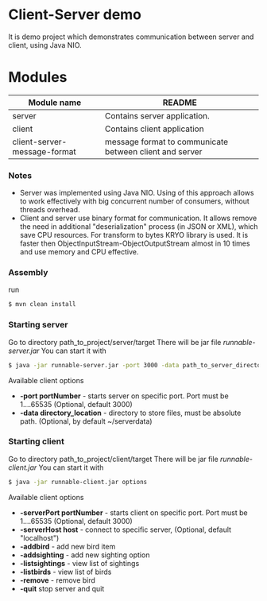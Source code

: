 # Client-Server demo

It is demo project which demonstrates communication between server and client, using Java NIO.

# Modules

| Module name | README |
| ------ | ------ |
| server | Contains server application. |
| client | Contains client application |
|client-server-message-format | message format to communicate between client and server|
### Notes
- Server was implemented using Java NIO. Using of this approach allows to work effectively with big concurrent number of consumers, without threads overhead.
- Client and server use binary format for communication. It allows remove the need in additional "deserialization" process (in JSON or XML), which save CPU resources. For transform to bytes KRYO library is used. It is faster then ObjectInputStream-ObjectOutputStream almost in 10 times and use memory and CPU effective.
### Assembly
run
```sh
$ mvn clean install
```
### Starting server
Go to directory path_to_project/server/target
There will be jar file *runnable-server.jar*
You can start it with 
```sh
$ java -jar runnable-server.jar -port 3000 -data path_to_server_directory
```
Available client options
- **-port portNumber** - starts server on specific port. Port must be 1....65535 (Optional, default 3000)
- **-data directory_location** - directory to store files, must be absolute path. (Optional, by default ~/serverdata)

### Starting client
Go to directory path_to_project/client/target
There will be jar file *runnable-client.jar*
You can start it with 
```sh
$ java -jar runnable-client.jar options
```
Available client options
- **-serverPort portNumber** - starts client on specific port. Port must be 1....65535 (Optional, default 3000)
- **-serverHost host** - connect to specific server, (Optional, default "localhost")
- **-addbird** - add new bird item
- **-addsighting** - add new sighting option
- **-listsightings** - view list of sightings
- **-listbirds** - view list of birds
- **-remove** - remove bird
- **-quit** stop server and quit